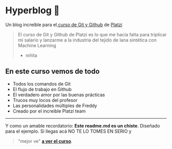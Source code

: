 # Hyperblog 💚
Un blog increíble para el[ curso de Git y Github](https://platzi.com/cursos/git-github/ " curso de Git y Github") de [Platzi](https://platzi.com/ "Platzi")
> El curso de Git y Github de Platzi es lo que me hacía falta para triplicar mi salario y lanzarme a la industria del tejido de lana sintética con Machine Learning
> - niñita

## En este curso vemos de todo
* Todos los comandos de Git
* El flujo de trabajo en Github
* El verdadero amor por las buenas prácticas
* Trucos muy locos del profesor
* Las personalidades múltiples de Freddy
* Creado por el increible Platzi team

------------
Y como un amable recordatorio: **Este readme.md es un chiste**.  Diseñado para el ejemplo. Si llegas acá NO TE LO TOMES EN SERIO y 
> "mejor ve"   [**a ver el curso**](https://platzi.com/cursos/git-github/ "a ver el curso").
